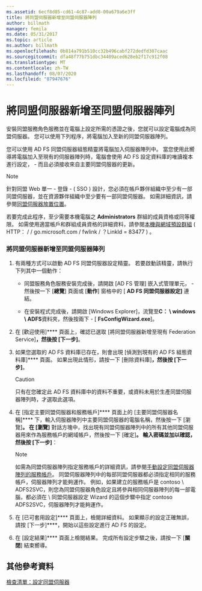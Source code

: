 ```yaml
---
ms.assetid: 6ecf8d85-cd61-4c87-add8-00a679a6e3ff
title: 將同盟伺服器新增至同盟伺服器陣列
author: billmath
manager: femila
ms.date: 05/31/2017
ms.topic: article
ms.author: billmath
ms.openlocfilehash: 0b814a791b510cc32b496cabf272dedfd307caac
ms.sourcegitcommit: dfa48f77b751dbc34409aced628eb2f17c912f08
ms.translationtype: MT
ms.contentlocale: zh-TW
ms.lasthandoff: 08/07/2020
ms.locfileid: "87947676"
---
```

# <a name="add-a-federation-server-to-a-federation-server-farm"></a>將同盟伺服器新增至同盟伺服器陣列


安裝同盟服務角色服務並在電腦上設定所需的憑證之後，您就可以設定電腦成為同盟伺服器。 您可以使用下列程序，將電腦加入至新的同盟伺服器陣列。

您可以使用 AD FS 同盟伺服器組態精靈將電腦加入伺服器陣列中。 當您使用此嚮導將電腦加入至現有的伺服器陣列時，電腦會使用 AD FS 設定資料庫的唯讀複本進行設定， \- 而且必須接收來自主要同盟伺服器的更新。

> [!NOTE]
> 針對同盟 Web 單一 \- 登錄 \- \( SSO \) 設計，您必須在帳戶夥伴組織中至少有一部同盟伺服器，並在資源夥伴組織中至少要有一部同盟伺服器。 如需詳細資訊，請參閱[同盟伺服器放置位置](/previous-versions/windows/it-pro/windows-server-2012-R2-and-2012/dd807127(v=ws.11))。

若要完成此程序，至少需要本機電腦之 **Administrators** 群組的成員資格或同等權限。  如需使用適當帳戶和群組成員資格的詳細資料，請參閱[本機與網域預設群組](https://go.microsoft.com/fwlink/?LinkId=83477) \( HTTP： \/ \/ go.microsoft.com \/ fwlink \/ ？LinkId \= 83477 \) 。

### <a name="to-add-a-federation-server-to-a-federation-server-farm"></a>將同盟伺服器新增至同盟伺服器陣列

1.  有兩種方式可以啟動 AD FS 同盟伺服器設定精靈。 若要啟動該精靈，請執行下列其中一個動作：

    -   同盟服務角色服務安裝完成後，請開啟 [AD FS 管理] 嵌入式管理單元， \- 然後按一下 [**總覽**] 頁面或 [**動作**] 窗格中的 [ **AD FS 同盟伺服器設定]** 連結。

    -   在安裝程式完成後，請開啟 [Windows Explorer]，流覽至**C： \\ windows \\ ADFS**資料夾，然後按兩下 \- [ **FsConfigWizard.exe**]。

2.  在 [歡迎使用]**** 頁面上，確認已選取 [將同盟伺服器新增至現有 Federation Service]****，然後按 [下一步]****。

3.  如果您選取的 AD FS 資料庫已存在，則會出現 [偵測到現有的 AD FS 組態資料庫]**** 頁面。 如果出現此情形，請按一下 [刪除資料庫]****，然後按 [下一步]****。

    > [!CAUTION]
    > 只有在您確定此 AD FS 資料庫中的資料不重要，或資料未用於生產同盟伺服器陣列時，才選取此選項。

4.  在 [指定主要同盟伺服器和服務帳戶]**** 頁面上的 [主要同盟伺服器名稱]**** 下，輸入伺服器陣列中主要同盟伺服器的電腦名稱，然後按一下 [瀏覽]****。 在 [瀏覽]**** 對話方塊中，找出現有同盟伺服器陣列中的所有其他同盟伺服器用來作為服務帳戶的網域帳戶，然後按一下 [確定]****。 輸入密碼並加以確認，然後按 [下一步]****：

    > [!NOTE]
    > 如需為同盟伺服器陣列指定服務帳戶的詳細資訊，請參閱[手動設定同盟伺服器陣列的服務帳戶](Manually-Configure-a-Service-Account-for-a-Federation-Server-Farm.md)。 同盟伺服器陣列中的每部同盟伺服器都必須指定相同的服務帳戶，伺服器陣列才能夠運作。 例如，如果建立的服務帳戶是 contoso \\ ADFS2SVC，則您為同盟伺服器角色設定且將參與相同伺服器陣列的每一部電腦，都必須在 \\ 同盟伺服器設定 Wizard 的這個步驟中指定 contoso ADFS2SVC，伺服器陣列才能夠運作。

5.  在 [已可套用設定]**** 頁面上，檢閱詳細資料。 如果顯示的設定正確無誤，請按 [下一步]****，開始以這些設定進行 AD FS 的設定。

6.  在 [設定結果]**** 頁面上檢閱結果。 完成所有設定步驟之後，請按一下 [**關閉**] 結束嚮導。

## <a name="additional-references"></a>其他參考資料
[檢查清單：設定同盟伺服器](Checklist--Setting-Up-a-Federation-Server.md)

